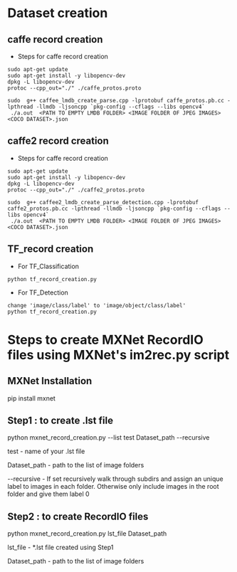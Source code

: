 # Dataset creation 

## caffe record creation
* Steps for caffe record creation 
```
sudo apt-get update
sudo apt-get install -y libopencv-dev
dpkg -L libopencv-dev
protoc --cpp_out="./" ./caffe_protos.proto 

sudo  g++ caffee_lmdb_create_parse.cpp -lprotobuf caffe_protos.pb.cc -lpthread -llmdb -ljsoncpp `pkg-config --cflags --libs opencv4`
 ./a.out  <PATH TO EMPTY LMDB FOLDER> <IMAGE FOLDER OF JPEG IMAGES> <COCO DATASET>.json
```

## caffe2 record creation
* Steps for caffe record creation 
```
sudo apt-get update
sudo apt-get install -y libopencv-dev
dpkg -L libopencv-dev
protoc --cpp_out="./" ./caffe2_protos.proto 

sudo  g++ caffee2_lmdb_create_parse_detection.cpp -lprotobuf caffe2_protos.pb.cc -lpthread -llmdb -ljsoncpp `pkg-config --cflags --libs opencv4`
 ./a.out  <PATH TO EMPTY LMDB FOLDER> <IMAGE FOLDER OF JPEG IMAGES> <COCO DATASET>.json
```
## TF_record creation
* For TF_Classification
```
python tf_record_creation.py
```
* For TF_Detection
```
change 'image/class/label' to 'image/object/class/label'
python tf_record_creation.py
```




# Steps to create MXNet RecordIO files using MXNet's im2rec.py script

## MXNet Installation

pip install mxnet

## Step1 : to create .lst file

python mxnet_record_creation.py --list test Dataset_path --recursive

test - name of your .lst file

Dataset_path - path to the list of image folders

--recursive - If set recursively walk through subdirs and assign an unique label to images in each folder. Otherwise only include images in the root folder and give them label 0

## Step2 : to create RecordIO files

python mxnet_record_creation.py lst_file Dataset_path

lst_file - *.lst file created using Step1

Dataset_path - path to the list of image folders
